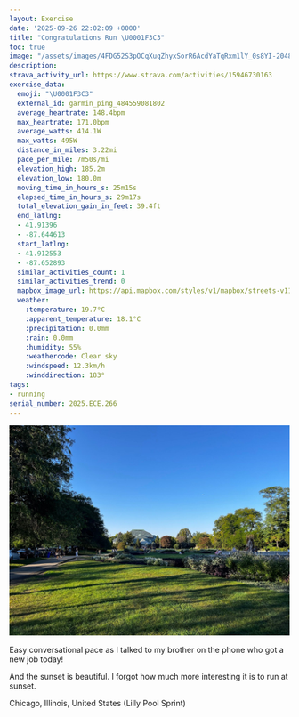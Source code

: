 ```yaml
---
layout: Exercise
date: '2025-09-26 22:02:09 +0000'
title: "Congratulations Run \U0001F3C3"
toc: true
image: "/assets/images/4FDG52S3pOCqXuqZhyxSorR6AcdYaTqRxm1lY_0s8YI-2048x1536.jpg.jpeg"
description:
strava_activity_url: https://www.strava.com/activities/15946730163
exercise_data:
  emoji: "\U0001F3C3"
  external_id: garmin_ping_484559081802
  average_heartrate: 148.4bpm
  max_heartrate: 171.0bpm
  average_watts: 414.1W
  max_watts: 495W
  distance_in_miles: 3.22mi
  pace_per_mile: 7m50s/mi
  elevation_high: 185.2m
  elevation_low: 180.0m
  moving_time_in_hours_s: 25m15s
  elapsed_time_in_hours_s: 29m17s
  total_elevation_gain_in_feet: 39.4ft
  end_latlng:
  - 41.91396
  - -87.644613
  start_latlng:
  - 41.912553
  - -87.652893
  similar_activities_count: 1
  similar_activities_trend: 0
  mapbox_image_url: https://api.mapbox.com/styles/v1/mapbox/streets-v11/static/path-5+787af2-1.0(iny~Fxw~uOiCNOIYCsCLUAi%40Bc%40Cy%40B%7B%40JcAFQDQCq%40H_AA_%40%40kCO%7B%40Du%40%3FQAwBDeA%3F%7DELa%40C%5BBKC_%40De%40%40%7D%40Ly%40De%40GaCIsALk%40%3FQFa%40AGIGeCIYGGBGCODUEk%40%40i%40CgDDqAO%7BEB_%40AcB%3Fc%40FOTe%40Uq%40AyBKgCCcCDy%40Cw%40%3FmA%40_%40%3F%7DADu%40AeB%40yCCo%40Ko%40%40yADsACU%3Fm%40IaA%40e%40KuB%40i%40BWAWH_BKmBBs%40Aq%40BqACc%40DU%40%7D%40%3FkBGgADq%40D_CKiAFyAGqBDIHCJ%3FLDFAxC_COAc%40VQPU%40eA%5EMRGXOPAJJf%40X%60%40%5E%60Ab%40vAHPHBZ%3FTDZBpAE%60%40Ez%40a%40%60%40H%5E%3Ff%40Dx%40L%5CAh%40BXI%60%40%40LBFHAZDX%40ZAtA%40PHXAz%40Bf%40CZKP%3FXDf%40DpA%40%40BAPK%40B%40bACdA%40t%40Gp%40D%60DA%7CAB%5CGhAH%7C%40EnAHn%40%3FfBCpA%3FbABRPb%40%3FHCV%40LD%40j%40ExA%3Fp%40GxB%3F~%40GjBElA%40bCIR%40PDXAVB%5E%3FxAApAKtBDz%40E),pin-s-s+e5b22e(-87.65325,41.91477),pin-s-f+89ae00(-87.64370999999994,41.91595999999989)/auto/800x800?access_token=pk.eyJ1Ijoiam9zaGJlY2ttYW4iLCJhIjoiY205eWR2aDd1MWZ6djJrbXc4a3M0bWZleiJ9.XiG9OWkNcZk2QzjJbxLB4A
  weather:
    :temperature: 19.7°C
    :apparent_temperature: 18.1°C
    :precipitation: 0.0mm
    :rain: 0.0mm
    :humidity: 55%
    :weathercode: Clear sky
    :windspeed: 12.3km/h
    :winddirection: 183°
tags:
- running
serial_number: 2025.ECE.266
---
```

![Congratulations Run](/assets/images/4FDG52S3pOCqXuqZhyxSorR6AcdYaTqRxm1lY_0s8YI-2048x1536.jpg.jpeg)

Easy conversational pace as I talked to my brother on the phone who got a new job today! 

And the sunset is beautiful. I forgot how much more interesting it is to run at sunset.

Chicago, Illinois, United States (Lilly Pool Sprint)
